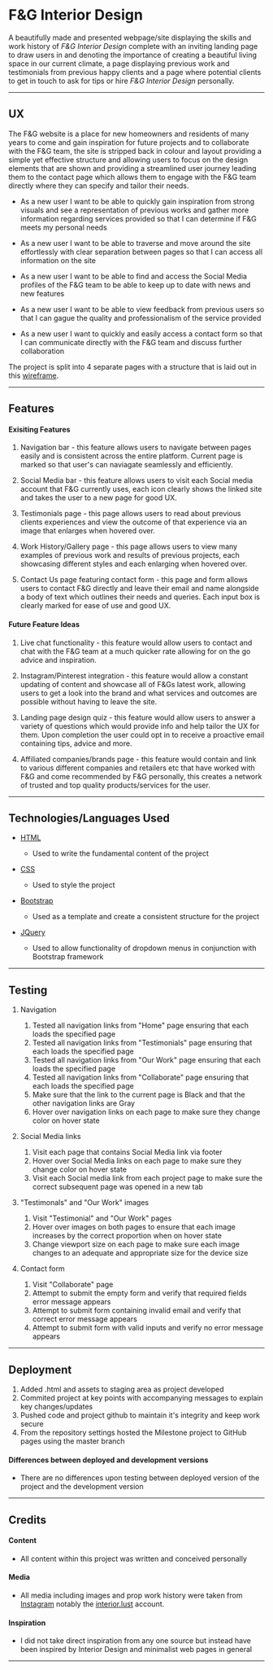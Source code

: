 # F&G Interior Design

A beautifully made and presented webpage/site displaying the skills and work history of *F&G Interior Design* complete with an inviting landing page to draw users in and denoting the importance of creating a beautiful living space in our current climate, a page displaying previous work and testimonials from previous happy clients and a page where potential clients to get in touch to ask for tips or hire *F&G Interior Design* personally.

---

## UX

The F&G website is a place for new homeowners and residents of many years to come and gain inspiration for future projects and to collaborate with the F&G team, the site is stripped back in colour and layout providing a simple yet effective structure and allowing users to focus on the design elements that are shown and providing a streamlined user journey leading them to the contact page which allows them to engage with the F&G team directly where they can specify and tailor their needs.

* As a new user I want to be able to quickly gain inspiration from strong visuals and see a representation of previous works and gather more information regarding services provided so that I can determine if F&G meets my personal needs

* As a new user I want to be able to traverse and move around the site effortlessly with clear separation between pages so that I can access all information on the site

* As a new user I want to be able to find and access the Social Media profiles of the F&G team to be able to keep up to date with news and new features

* As a new user I want to be able to view feedback from previous users so that I can gague the quality and professionalism of the service provided

* As a new user I want to quickly and easily access a contact form so that I can communicate directly with the F&G team and discuss further collaboration

The project is split into 4 separate pages with a structure that is laid out in this [wireframe](https://pdfhost.io/edit?doc=37fec47d-c6f7-4f79-a561-1c5a574dc6c1).

---

## Features

#### Exisiting Features

1. Navigation bar - this feature allows users to navigate between pages easily and is consistent across the entire platform. Current page is marked so that user's can naviagate seamlessly and efficiently.

2. Social Media bar - this feature allows users to visit each Social media account that F&G currently uses, each icon clearly shows the linked site and takes the user to a new page for good UX.

3. Testimonials page - this page allows users to read about previous clients experiences and view the outcome of that experience via an image that enlarges when hovered over.

4. Work History/Gallery page - this page allows users to view many examples of previous work and results of previous projects, each showcasing different styles and each enlarging when hovered over.

5. Contact Us page featuring contact form - this page and form allows users to contact F&G directly and leave their email and name alongside a body of text which outlines their needs and queries. Each input box is clearly marked for ease of use and good UX.

#### Future Feature Ideas

1. Live chat functionality - this feature would allow users to contact and chat with the F&G team at a much quicker rate allowing for on the go advice and inspiration.

2. Instagram/Pinterest integration - this feature would allow a constant updating of content and showcase all of F&Gs latest work, allowing users to get a look into the brand and what services and outcomes are possible without having to leave the site.

3. Landing page design quiz - this feature would allow users to answer a variety of questions which would provide info and help tailor the UX for them. Upon completion the user could opt in to receive a proactive email containing tips, advice and more.

4. Affiliated companies/brands page - this feature would contain and link to various different companies and retailers etc that have worked with F&G and come recommended by F&G personally, this creates a network of trusted and top quality products/services for the user.

---

## Technologies/Languages Used

* [HTML](https://html.spec.whatwg.org/#is-this-html5?) 
    * Used to write the fundamental content of the project

* [CSS](https://www.w3.org/TR/CSS2/)
    * Used to style the project

* [Bootstrap](https://getbootstrap.com/)
    * Used as a template and create a consistent structure for the project

* [JQuery](https://jquery.com/)
    * Used to allow functionality of dropdown menus in conjunction with Bootstrap framework

---

## Testing

1. Navigation
    1. Tested all navigation links from "Home" page ensuring that each loads the specified page
    2. Tested all navigation links from "Testimonials" page ensuring that each loads the specified page
    3. Tested all navigation links from "Our Work" page ensuring that each loads the specified page
    4. Tested all navigation links from "Collaborate" page ensuring that each loads the specified page
    5. Make sure that the link to the current page  is Black and that the other navigation links are Gray
    6. Hover over navigation links on each page to make sure they change color on hover state


2. Social Media links
    1. Visit each page that contains Social Media link via footer
    2. Hover over Social Media links on each page to make sure they change color on hover state
    3. Visit each Social media link from each project page to make sure the correct subsequent page was opened in a new tab

3. "Testimonals" and "Our Work" images
    1. Visit "Testimonial" and "Our Work" pages
    2. Hover over images on both pages to ensure that each image increases by the correct proportion when on hover state
    3. Change viewport size on each page to make sure each image changes to an adequate and appropriate size for the device size

4. Contact form
    1. Visit "Collaborate" page
    2. Attempt to submit the empty form and verify that required fields error message appears
    3. Attempt to submit form containing invalid email and verify that correct error message appears
    4. Attempt to submit form with valid inputs and verify no error message appears

---

## Deployment

1. Added .html and assets to staging area as project developed
2. Commited project at key points with accompanying messages to explain key changes/updates
3. Pushed code and project github to maintain it's integrity and keep work secure
4. From the repository settings hosted the Milestone project to GitHub pages using the master branch

#### Differences between deployed and development versions

* There are no differences upon testing between deployed version of the project and the development version

---

## Credits

#### Content 
* All content within this project was written and conceived personally

#### Media
* All media including images and prop work history were taken from [Instagram](www.instagram.com) notably the [interior.lust](https://www.instagram.com/interior.lust/?hl=en) account.

#### Inspiration
* I did not take direct inspiration from any one source but instead have been inspired by Interior Design and minimalist web pages in general

---